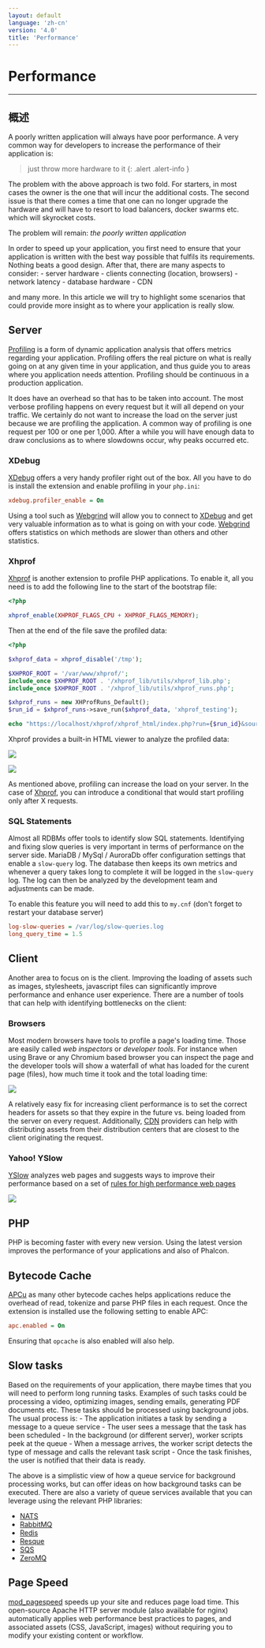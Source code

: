 ```yaml
---
layout: default
language: 'zh-cn'
version: '4.0'
title: 'Performance'
---
```


# Performance

* * *

## 概述

A poorly written application will always have poor performance. A very common way for developers to increase the performance of their application is:

> just throw more hardware to it
{: .alert .alert-info } 

The problem with the above approach is two fold. For starters, in most cases the owner is the one that will incur the additional costs. The second issue is that there comes a time that one can no longer upgrade the hardware and will have to resort to load balancers, docker swarms etc. which will skyrocket costs.

The problem will remain: *the poorly written application*

In order to speed up your application, you first need to ensure that your application is written with the best way possible that fulfils its requirements. Nothing beats a good design. After that, there are many aspects to consider: - server hardware - clients connecting (location, browsers) - network latency - database hardware - CDN

and many more. In this article we will try to highlight some scenarios that could provide more insight as to where your application is really slow.

## Server

[Profiling](https://en.wikipedia.org/wiki/Profiling_(computer_programming)) is a form of dynamic application analysis that offers metrics regarding your application. Profiling offers the real picture on what is really going on at any given time in your application, and thus guide you to areas where you application needs attention. Profiling should be continuous in a production application.

It does have an overhead so that has to be taken into account. The most verbose profiling happens on every request but it will all depend on your traffic. We certainly do not want to increase the load on the server just because we are profiling the application. A common way of profiling is one request per 100 or one per 1,000. After a while you will have enough data to draw conclusions as to where slowdowns occur, why peaks occurred etc.

### XDebug

[XDebug](https://xdebug.org/docs) offers a very handy profiler right out of the box. All you have to do is install the extension and enable profiling in your `php.ini`:

```ini
xdebug.profiler_enable = On
```

Using a tool such as [Webgrind](https://github.com/jokkedk/webgrind) will allow you to connect to [XDebug](https://xdebug.org/docs) and get very valuable information as to what is going on with your code. [Webgrind](https://github.com/jokkedk/webgrind) offers statistics on which methods are slower than others and other statistics.

### Xhprof

[Xhprof](https://github.com/facebook/xhprof) is another extension to profile PHP applications. To enable it, all you need is to add the following line to the start of the bootstrap file:

```php
<?php

xhprof_enable(XHPROF_FLAGS_CPU + XHPROF_FLAGS_MEMORY);
```

Then at the end of the file save the profiled data:

```php
<?php

$xhprof_data = xhprof_disable('/tmp');

$XHPROF_ROOT = '/var/www/xhprof/';
include_once $XHPROF_ROOT . '/xhprof_lib/utils/xhprof_lib.php';
include_once $XHPROF_ROOT . '/xhprof_lib/utils/xhprof_runs.php';

$xhprof_runs = new XHProfRuns_Default();
$run_id = $xhprof_runs->save_run($xhprof_data, 'xhprof_testing');

echo "https://localhost/xhprof/xhprof_html/index.php?run={$run_id}&source=xhprof_testing\n";
```

Xhprof provides a built-in HTML viewer to analyze the profiled data:

![](/assets/images/content/performance-xhprof-2.jpg)

![](/assets/images/content/performance-xhprof-1.jpg)

As mentioned above, profiling can increase the load on your server. In the case of [Xhprof](https://github.com/facebook/xhprof), you can introduce a conditional that would start profiling only after X requests.

### SQL Statements

Almost all RDBMs offer tools to identify slow SQL statements. Identifying and fixing slow queries is very important in terms of performance on the server side. MariaDB / MySql / AuroraDb offer configuration settings that enable a `slow-query` log. The database then keeps its own metrics and whenever a query takes long to complete it will be logged in the `slow-query` log. The log can then be analyzed by the development team and adjustments can be made.

To enable this feature you will need to add this to `my.cnf` (don't forget to restart your database server)

```ini
log-slow-queries = /var/log/slow-queries.log
long_query_time = 1.5
```

## Client

Another area to focus on is the client. Improving the loading of assets such as images, stylesheets, javascript files can significantly improve performance and enhance user experience. There are a number of tools that can help with identifying bottlenecks on the client:

### Browsers

Most modern browsers have tools to profile a page's loading time. Those are easily called *web inspectors* or *developer tools*. For instance when using Brave or any Chromium based browser you can inspect the page and the developer tools will show a waterfall of what has loaded for the curent page (files), how much time it took and the total loading time:

![](/assets/images/content/performance-chrome-1.jpg)

A relatively easy fix for increasing client performance is to set the correct headers for assets so that they expire in the future vs. being loaded from the server on every request. Additionally, [CDN](https://en.wikipedia.org/wiki/Content_delivery_network) providers can help with distributing assets from their distribution centers that are closest to the client originating the request.

### Yahoo! YSlow

[YSlow](https://developer.yahoo.com/yslow) analyzes web pages and suggests ways to improve their performance based on a set of [rules for high performance web pages](https://developer.yahoo.com/performance/rules.html)

![](/assets/images/content/performance-yslow-1.jpg)

## PHP

PHP is becoming faster with every new version. Using the latest version improves the performance of your applications and also of Phalcon.

## Bytecode Cache

[APCu](https://php.net/manual/en/book.apcu.php) as many other bytecode caches helps applications reduce the overhead of read, tokenize and parse PHP files in each request. Once the extension is installed use the following setting to enable APC:

```ini
apc.enabled = On
```

Ensuring that `opcache` is also enabled will also help.

## Slow tasks

Based on the requirements of your application, there maybe times that you will need to perform long running tasks. Examples of such tasks could be processing a video, optimizing images, sending emails, generating PDF documents etc. These tasks should be processed using background jobs. The usual process is: - The application initiates a task by sending a message to a queue service - The user sees a message that the task has been scheduled - In the background (or different server), worker scripts peek at the queue - When a message arrives, the worker script detects the type of message and calls the relevant task script - Once the task finishes, the user is notified that their data is ready.

The above is a simplistic view of how a queue service for background processing works, but can offer ideas on how background tasks can be executed. There are also a variety of queue services available that you can leverage using the relevant PHP libraries:

* [NATS](https://nats.io)
* [RabbitMQ](https://www.rabbitmq.com/)
* [Redis](https://redis.io/)
* [Resque](https://github.com/chrisboulton/php-resque)
* [SQS](https://aws.amazon.com/sqs/)
* [ZeroMQ](https://www.zeromq.org/)

## Page Speed

[mod_pagespeed](https://www.modpagespeed.com/) speeds up your site and reduces page load time. This open-source Apache HTTP server module (also available for nginx) automatically applies web performance best practices to pages, and associated assets (CSS, JavaScript, images) without requiring you to modify your existing content or workflow.